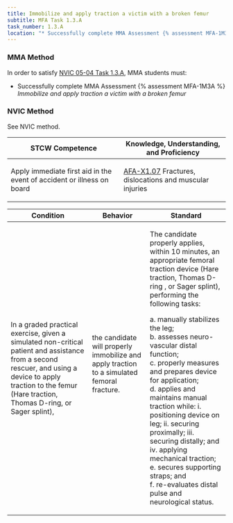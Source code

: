 ```yaml
---
title: Immobilize and apply traction a victim with a broken femur
subtitle: MFA Task 1.3.A 
task_number: 1.3.A
location: "* Successfully complete MMA Assessment {% assessment MFA-1M3A %} *Immobilize and apply traction a victim with a broken femur*" 
---
```



### MMA Method

In order to satisfy  [NVIC 05-04  Task  1.3.A]({{site.baseurl}}/assets/images/nvic-05-04.pdf), MMA students must:

* Successfully complete MMA Assessment {% assessment MFA-1M3A %} *Immobilize and apply traction a victim with a broken femur*


### NVIC Method

<a onclick="togglevisibility('nvic_methods')" >See NVIC method.</a>

<div id='nvic_methods' class='hide'>

<table>
<thead>
<tr>
<th class='forty'> STCW Competence </th>
<th class='sixty'> Knowledge, Understanding, and Proficiency </th>
</tr>
</thead>




<tbody>
<tr><td markdown='1'>

Apply immediate first aid in the event of accident or illness on board

</td><td markdown='1'>

[AFA-X1.07]({{site.baseurl}}/tables/641.html#AFA-X1.07) Fractures, dislocations and muscular injuries

</td></tr>


</tbody>
</table>


<table>
<thead>
<tr><th class='twenty'>  Condition </th><th class='twenty'> Behavior </th><th  class='sixty'>Standard </th></tr>
</thead>
<tbody >



<tr><td markdown='1'>

In a graded practical exercise, given a simulated non-critical patient and assistance from a second rescuer, and using a device to apply traction to the femur (Hare traction, Thomas D-ring, or Sager splint),

</td><td markdown='1'>

the candidate will properly immobilize and apply traction to a simulated femoral fracture.

<br>

<div class="tooltip">
<span class="tooltiptext">
</span>
</div>


</td><td markdown='1'>

The candidate properly applies, within 10 minutes, an appropriate femoral traction device (Hare traction, Thomas D-ring , or Sager splint), performing the following tasks:

a. manually stabilizes the leg;  
b. assesses neuro-vascular distal function;  
c. properly measures and prepares device for application;  
d. applies and maintains manual traction while:
        i. positioning device on leg;
        ii. securing proximally;
        iii. securing distally; and
        iv. applying mechanical traction;  
e. secures supporting straps; and  
f. re-evaluates distal pulse and neurological status.

</td></tr>
</tbody>
</table>
</div>
